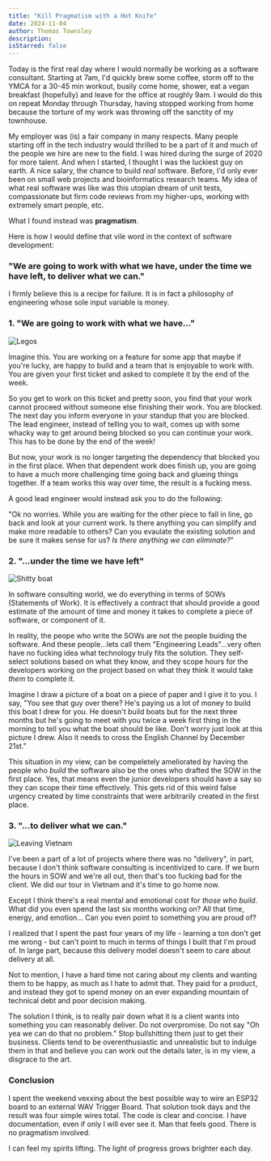 ```yaml
---
title: "Kill Pragmatism with a Hot Knife"
date: 2024-11-04
author: Thomas Townsley
description:  
isStarred: false
---
```


Today is the first real day where I would normally be working as a software consultant.
Starting at 7am, I'd quickly brew some coffee, storm off to the YMCA for a 30-45 min
workout, busily come home, shower, eat a vegan breakfast (hopefully) and leave for the office at roughly 9am.
I would do this on repeat Monday through Thursday, having stopped working from home 
because the torture of my work was throwing off the sanctity of my townhouse. 

My employer was (is) a fair company in many respects. Many people starting off in
the tech industry would thrilled to be a part of it and much of the people we hire
are new to the field. I was hired during the surge of 2020 for more talent. And when I started, 
I thought I was the luckiest guy on earth. A nice salary, the chance to build *real* software. 
Before, I'd only ever been on small web projects and bioinformatics research teams. My idea of what real software was like
was this utopian dream of unit tests, compassionate but firm code reviews from my 
higher-ups, working with extremely smart people, etc.

What I found instead was **pragmatism**.

Here is how I would define that vile word in the context of software development: 

### "We are going to work with what we have, under the time we have left, to deliver what we can."


I firmly believe this is a recipe for failure. It is in fact a philosophy of engineering whose sole
input variable is money.


### 1. "We are going to work with what we have..."
![Legos](https://i.redd.it/gro3eit0s1k41.png)

Imagine this. You are working on a feature for some app that maybe if you're lucky, are happy
to build and a team that is enjoyable to work with. You are given your first ticket and asked
to complete it by the end of the week. 

So you get to work on this ticket and pretty soon, you find that your work cannot proceed without
someone else finishing their work. You are blocked. The next day you inform everyone in your standup
that you are blocked. The lead engineer, instead of telling you to wait, comes up with some whacky way to get around being blocked so you can continue your work. This has to be done by the
end of the week!

But now, your work is no longer targeting the dependency that blocked you in the first place. When
that dependent work does finish up, you are going to have a much more challenging time going
back and glueing things together. If a team works this way over time, the result is a fucking mess.

A good lead engineer would instead ask you to do the following:

"Ok no worries. While you are waiting for the other piece to fall in line,
go back and look at your current work. Is there anything you can simplify and make more readable
to others? Can you evaulate the existing solution and be sure it makes sense for us?
*Is there anything we can eliminate?*"

### 2. "...under the time we have left"
![Shitty boat](https://annettesimmons.com/wp-content/uploads/2015/01/sinkingship1-300x225.jpg)

In software consulting world, we do everything in terms of SOWs (Statements of Work). It is 
effectively a contract that should provide a good estimate of the amount of time and money
it takes to complete a piece of software, or component of it.

In reality, the peope who write the SOWs are not the people buiding the software. And these
people...lets call them "Engineering Leads"...very often have no fucking idea what technology
truly fits the solution. They self-select solutions based on what they know, and they scope hours
for the developers working on the project based on what they think it would take *them* to 
complete it.

Imagine I draw a picture of a boat on a piece of paper and I give it to you. I say, "You see that
guy over there? He's paying us a lot of money to build this boat I drew for you. He doesn't build boats but for the next three months but he's going to meet with you twice a week first thing in the morning to tell you what the boat should be like. Don't worry just look at this picture I drew. Also it needs to cross the English Channel by December 21st."

This situation in my view, can be compeletely ameliorated by having the people who *build*
the software also be the ones who drafted the SOW in the first place. Yes, that means even
the junior developers should have a say so they can scope their time effectively. This gets
rid of this weird false urgency created by time constraints that were arbitrarily created
in the first place. 

### 3. "...to deliver what we can."

![Leaving Vietnam](https://www.popasmoke.com/wp-content/uploads/2019/05/roger-herman-044.jpg)

I've been a part of a lot of projects where there was no "delivery", in part, because
I don't think software consulting is incentivized to care. If we burn the hours in SOW
and we're all out, then that's too fucking bad for the client. We did our tour in Vietnam
and it's time to go home now. 

Except I think there's a real mental and emotional cost for *those who build*. What did
you even spend the last six months working on? All that time, energy, and emotion...
Can you even point to something you are proud of?

I realized that I spent the past four years of my life - learning a ton don't get me wrong - but
can't point to much in terms of things I built that I'm proud of. In large part, because
this delivery model doesn't seem to care about delivery at all. 

Not to mention, I have a hard time not caring about my clients and wanting them to be happy, 
as much as I hate to admit that. They paid for a product, and instead they got to spend 
money on an ever expanding mountain of technical debt and poor decision making.

The solution I think, is to really pair down what it is a client wants into something
you can reasonably deliver. Do not overpromise. Do not say "Oh yea we can do that no problem."
Stop bullshitting them just to get their business. Clients tend to be overenthusiastic and
unrealistic but to indulge them in that and believe you can work out the details later,
is in my view, a disgrace to the art.

### Conclusion

I spent the weekend vexxing about the best possible way to wire an ESP32 board
to an external WAV Trigger Board. That solution took days and the result was
four simple wires total. The code is clear and concise. I have documentation, even if only I will ever see it. Man that feels good. There is no pragmatism involved.

I can feel my spirits lifting. The light of progress grows brighter each day.